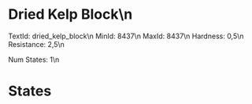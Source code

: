 # Dried Kelp Block\n
TextId: dried_kelp_block\n
MinId: 8437\n
MaxId: 8437\n
Hardness: 0,5\n
Resistance: 2,5\n

Num States: 1\n
# States
```

```